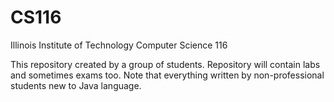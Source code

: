 # CS116
Illinois Institute of Technology Computer Science 116

This repository created by a group of students. Repository will contain labs and sometimes exams too.
Note that everything written by non-professional students new to Java language.
